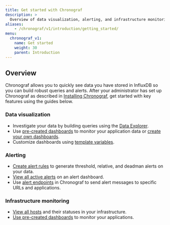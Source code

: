 ```yaml
---
title: Get started with Chronograf
description: >
  Overview of data visualization, alerting, and infrastructure monitoring features available in Chronograf.
aliases:
    - /chronograf/v1/introduction/getting_started/
menu:
  chronograf_v1:
    name: Get started
    weight: 30
    parent: Introduction
---
```


## Overview
Chronograf allows you to quickly see data you have stored in InfluxDB so you can build robust queries and alerts. After your administrator has set up Chronograf as described in [Installing Chronograf](/chronograf/v1/introduction/installation), get started with key features using the guides below.

### Data visualization
* Investigate your data by building queries using the [Data Explorer](/chronograf/v1/guides/querying-data/).
* Use [pre-created dashboards](/chronograf/v1/guides/using-precreated-dashboards/) to monitor your application data or [create your own dashboards](/chronograf/v1/guides/create-a-dashboard/).
* Customize dashboards using [template variables](/chronograf/v1/guides/dashboard-template-variables/).

### Alerting
* [Create alert rules](/chronograf/v1/guides/create-alert-rules/) to generate threshold, relative, and deadman alerts on your data.
* [View all active alerts](/chronograf/v1/guides/create-alert-rules/#step-2-view-the-alerts) on an alert dashboard.
* Use [alert endpoints](/chronograf/v1/guides/configuring-alert-endpoints/) in Chronograf to send alert messages to specific URLs and applications.

### Infrastructure monitoring
* [View all hosts](/chronograf/v1/guides/monitoring-influxenterprise-clusters/#step-4-explore-the-monitoring-data-in-chronograf) and their statuses in your infrastructure.
* [Use pre-created dashboards](/chronograf/v1/guides/using-precreated-dashboards/) to monitor your applications.
